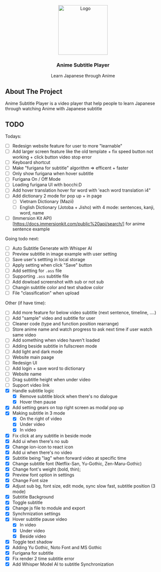 <div align="center">
  <a href="https://github.com/LostArrows27/anime-subtitle-player">
    <img src="https://i.pinimg.com/736x/0a/77/ab/0a77ab9b741887432031c9d0670ac3f3.jpg" alt="Logo" width="160" height="160">
  </a>
  <h3>Anime Subtitle Player</h3>
<div>Learn Japanese through Anime</div>
</div>

## About The Project

Anime Subtitle Player is a video player that help people to learn Japanese through watching Anime with Japanese subtitle

## TODO

Todays:

- [ ] Redesign website feature for user to more "learnable"
- [ ] Add larger screen feature like the old template + fix speed button not working + click button video stop error
- [ ] Keyboard shortcut
- [ ] Make "furigana for subtitle" algorithm => efficent + faster
- [ ] Only show furigana when hover subtitle
- [ ] Furigana On / Off Mode
- [ ] Loading furigana UI with bocchi:D
- [ ] Add hover translation hover for word with 'each word translation i4"
- [ ] Add dictionary 2 mode for pop up + in page
  - [ ] Vietnam Dictionary (Mazii)
  - [ ] English Dictionary (Jotoba + Jisho) with 4 mode: sentences, kanji, word, name
- [ ] (Immersion Kit API)[https://docs.immersionkit.com/public%20api/search/] for anime sentence example

Going todo next:

- [ ] Auto Subtitle Generate with Whisper AI
- [ ] Preview subtitle in image example with user setting
- [ ] Save user's settting in local storage
- [ ] Apply setting when click "Save" button
- [ ] Add settting for `.ass` file
- [ ] Supporting `.ass` subtitle file
- [ ] Add dowload screenshot with sub or not sub
- [ ] Changin subtitle color and text shadow color
- [ ] File "classification" when upload

Other (if have time):

- [ ] Add more feature for below video subtitle (next sentence, timeline, ....)
- [ ] Add "sample" video and subtitle for user
- [ ] Cleaner code (type and function position rearrange)
- [ ] Store anime name and watch progress to ask next time if user watch same video
- [ ] Add something when video haven't loaded
- [ ] Adding beside subtitle in fullscreen mode
- [ ] Add light and dark mode
- [ ] Website main paage
- [ ] Redesign UI
- [ ] Add login + save word to dictionary
- [ ] Website name
- [ ] Drag subtitle height when under video
- [ ] Support video link
- [x] Handle subtitle logic
  - [x] Remove subtitle block when there's no dialogue
  - [x] Hover then pause
- [x] Add setting gears on top right screen as modal pop up
- [x] Making subtitle in 3 mode
  - [x] On the right of video
  - [x] Under video
  - [x] In video
- [x] Fix click at any subtitle in beside mode
- [x] Add ui when there's no sub
- [x] Change ion-icon to react icon
- [x] Add ui when there's no video
- [x] Subtitle being "lag" when forward video at specific time
- [x] Change subtitle font (Netflix-San, Yu-Gothic, Zen-Maru-Gothic)
- [x] Change font's weight (bold, thin);
- [x] Preview font option in settings
- [x] Change Font size
- [x] Adjust sub bg, font size, edit mode, sync slow fast, subtitle position (3 mode)
- [x] Subtitle Background
- [x] Toggle subtitle
- [x] Change js file to module and export
- [x] Synchrnization settings
- [x] Hover subtitle pause video
  - [x] In video
  - [x] Under video
  - [x] Beside video
- [x] Toggle text shadow
- [x] Adding Yu Gothic, Noto Font and MS Gothic
- [x] Furigana for subtitle
- [x] Fix render 2 time subtitle error
- [x] Add Whisper Model AI to subtitle Synchronization

